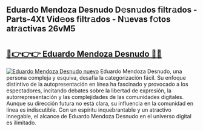## Eduardo Mendoza Desnudo D𝚎sn𝚞dos filtr𝚊dos - Parts-4Xt Vid𝚎os filtr𝚊dos - N𝚞evas f𝚘tos atr𝚊ctivas 26vM5

# <h2><a href="http://mb7jpic.tromn.icu/?c=Eduardo+Mendoza+Desnudo">🔗👉👉👉 Eduardo Mendoza Desnudo 🔗🔗</a></h2>

[![Eduardo Mendoza Desnudo nuevo](https://i.imgur.com/pEAQMta.gif)](http://mb7jpic.tromn.icu/?c=Eduardo+Mendoza+Desnudo)
Eduardo Mendoza Desnudo, una persona compleja y esquiva, desafía la categorización fácil. Su enfoque distintivo de la autopresentación en línea ha fascinado y provocado a los espectadores, incitando debates sobre la libertad de expresión, la autorrepresentación y las complejidades de las comunidades digitales. Aunque su dirección futura no está clara, su influencia en la comunidad en línea es indiscutible. Con un espíritu inquebrantable y un atractivo innegable, el alcance de Eduardo Mendoza Desnudo en el universo digital es ilimitado.
